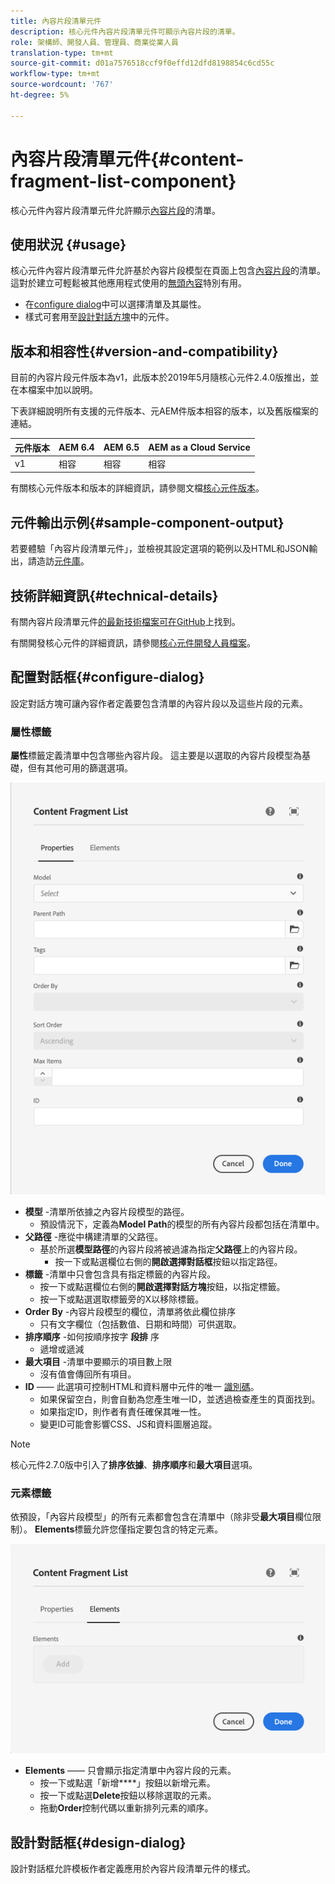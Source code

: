 ```yaml
---
title: 內容片段清單元件
description: 核心元件內容片段清單元件可顯示內容片段的清單。
role: 架構師、開發人員、管理員、商業從業人員
translation-type: tm+mt
source-git-commit: d01a7576518ccf9f0effd12dfd8198854c6cd55c
workflow-type: tm+mt
source-wordcount: '767'
ht-degree: 5%

---
```



# 內容片段清單元件{#content-fragment-list-component}

核心元件內容片段清單元件允許顯示[內容片段](https://docs.adobe.com/content/help/zh-Hant/experience-manager-cloud-service/assets/content-fragments/content-fragments.html)的清單。

## 使用狀況 {#usage}

核心元件內容片段清單元件允許基於內容片段模型在頁面上包含[內容片段](https://docs.adobe.com/content/help/en/experience-manager-cloud-service/assets/content-fragments/content-fragments.html)的清單。 這對於建立可輕鬆被其他應用程式使用的[無頭內容](https://helpx.adobe.com/tw/experience-manager/6-5/sites/developing/user-guide.html?topic=/experience-manager/6-5/sites/developing/morehelp/headless.ug.js)特別有用。

* 在[configure dialog](#configure-dialog)中可以選擇清單及其屬性。
* 樣式可套用至[設計對話方塊](#design-dialog)中的元件。

## 版本和相容性{#version-and-compatibility}

目前的內容片段元件版本為v1，此版本於2019年5月隨核心元件2.4.0版推出，並在本檔案中加以說明。

下表詳細說明所有支援的元件版本、元AEM件版本相容的版本，以及舊版檔案的連結。

| 元件版本 | AEM 6.4 | AEM 6.5 | AEM as a Cloud Service  |
|--- |--- |---|---|
| v1 | 相容 | 相容 | 相容 |

有關核心元件版本和版本的詳細資訊，請參閱文檔[核心元件版本](/help/versions.md)。

## 元件輸出示例{#sample-component-output}

若要體驗「內容片段清單元件」，並檢視其設定選項的範例以及HTML和JSON輸出，請造訪[元件庫](https://adobe.com/go/aem_cmp_library_cflist)。

## 技術詳細資訊{#technical-details}

有關內容片段清單元件[的最新技術檔案可在GitHub](https://adobe.com/go/aem_cmp_tech_cflist_v1)上找到。

有關開發核心元件的詳細資訊，請參閱[核心元件開發人員檔案](/help/developing/overview.md)。

## 配置對話框{#configure-dialog}

設定對話方塊可讓內容作者定義要包含清單的內容片段以及這些片段的元素。

### 屬性標籤

**屬性**&#x200B;標籤定義清單中包含哪些內容片段。 這主要是以選取的內容片段模型為基礎，但有其他可用的篩選選項。

![內容片段清單元件的編輯對話框的屬性頁籤](/help/assets/content-fragment-list-properties.png)

* **模型** -清單所依據之內容片段模型的路徑。
   * 預設情況下，定義為&#x200B;**Model Path**&#x200B;的模型的所有內容片段都包括在清單中。
* **父路徑** -應從中構建清單的父路徑。
   * 基於所選&#x200B;**模型路徑**&#x200B;的內容片段將被過濾為指定&#x200B;**父路徑**&#x200B;上的內容片段。
      * 按一下或點選欄位右側的&#x200B;**開啟選擇對話框**&#x200B;按鈕以指定路徑。
* **標籤** -清單中只會包含具有指定標籤的內容片段。
   * 按一下或點選欄位右側的&#x200B;**開啟選擇對話方塊**&#x200B;按鈕，以指定標籤。
   * 按一下或點選選取標籤旁的X以移除標籤。
* **Order By** -內容片段模型的欄位，清單將依此欄位排序
   * 只有文字欄位（包括數值、日期和時間）可供選取。
* **排序順序** -如何按順序按字 **段排** 序
   * 遞增或遞減
* **最大項目** -清單中要顯示的項目數上限
   * 沒有值會傳回所有項目。
* **ID**  —— 此選項可控制HTML和資料層中元件的唯一 [識別碼](/help/developing/data-layer/overview.md)。
   * 如果保留空白，則會自動為您產生唯一ID，並透過檢查產生的頁面找到。
   * 如果指定ID，則作者有責任確保其唯一性。
   * 變更ID可能會影響CSS、JS和資料圖層追蹤。

>[!NOTE]
>核心元件2.7.0版中引入了&#x200B;**排序依據**、**排序順序**&#x200B;和&#x200B;**最大項目**&#x200B;選項。

### 元素標籤

依預設，「內容片段模型」的所有元素都會包含在清單中（除非受&#x200B;**最大項目**&#x200B;欄位限制）。 **Elements**&#x200B;標籤允許您僅指定要包含的特定元素。

![內容片段清單元件編輯對話方塊的「元素」索引標籤](/help/assets/content-fragment-list-elements.png)

* **Elements**  —— 只會顯示指定清單中內容片段的元素。
   * 按一下或點選「新增&#x200B;****」按鈕以新增元素。
   * 按一下或點選&#x200B;**Delete**&#x200B;按鈕以移除選取的元素。
   * 拖動&#x200B;**Order**&#x200B;控制代碼以重新排列元素的順序。

## 設計對話框{#design-dialog}

設計對話框允許模板作者定義應用於內容片段清單元件的樣式。
